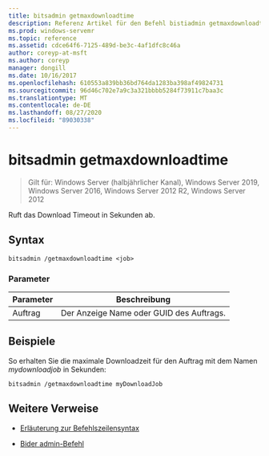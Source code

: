 ```yaml
---
title: bitsadmin getmaxdownloadtime
description: Referenz Artikel für den Befehl bistiadmin getmaxdownloadtime, der das Download Timeout in Sekunden abruft.
ms.prod: windows-servemr
ms.topic: reference
ms.assetid: cdce64f6-7125-489d-be3c-4af1dfc8c46a
author: coreyp-at-msft
ms.author: coreyp
manager: dongill
ms.date: 10/16/2017
ms.openlocfilehash: 610553a839bb36bd764da1283ba398af49824731
ms.sourcegitcommit: 96d46c702e7a9c3a321bbbb5284f73911c7baa3c
ms.translationtype: MT
ms.contentlocale: de-DE
ms.lasthandoff: 08/27/2020
ms.locfileid: "89030338"
---
```

# <a name="bitsadmin-getmaxdownloadtime"></a>bitsadmin getmaxdownloadtime

> Gilt für: Windows Server (halbjährlicher Kanal), Windows Server 2019, Windows Server 2016, Windows Server 2012 R2, Windows Server 2012

Ruft das Download Timeout in Sekunden ab.

## <a name="syntax"></a>Syntax

```
bitsadmin /getmaxdownloadtime <job>
```

### <a name="parameters"></a>Parameter

| Parameter | Beschreibung |
| -------------- | -------------- |
| Auftrag | Der Anzeige Name oder GUID des Auftrags. |

## <a name="examples"></a>Beispiele

So erhalten Sie die maximale Downloadzeit für den Auftrag mit dem Namen *mydownloadjob* in Sekunden:

```
bitsadmin /getmaxdownloadtime myDownloadJob
```

## <a name="additional-references"></a>Weitere Verweise

- [Erläuterung zur Befehlszeilensyntax](command-line-syntax-key.md)

- [Bider admin-Befehl](bitsadmin.md)
